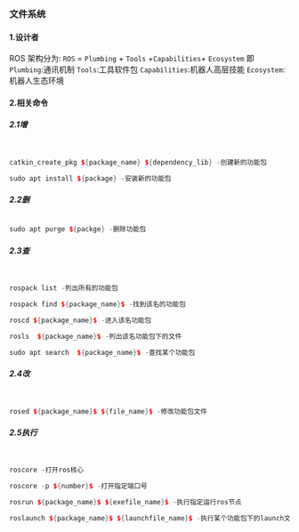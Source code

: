 ### 文件系统
#### 1.设计者
ROS 架构分为: `ROS` = `Plumbing` + `Tools` +` Capabilities `+ `Ecosystem` 即
`Plumbing`:通讯机制
`Tools`:工具软件包
` Capabilities `:机器人高层技能
`Ecosystem`:机器人生态环境



#### 2.相关命令
##### 2.1增
``` C++ {.line-numbers}


catkin_create_pkg ${package_name} ${dependency_lib} -创建新的功能包

sudo apt install ${package} -安装新的功能包
```

##### 2.2删
``` C++ {.line-numbers}

sudo apt purge ${packge} -删除功能包
```

##### 2.3查
``` C++ {.line-numbers}


rospack list -列出所有的功能包

rospack find ${package_name}$ -找到该名的功能包

roscd ${package_name}$ -进入该名功能包

rosls  ${package_name}$ -列出该名功能包下的文件

sudo apt search  ${package_name}$ -查找某个功能包
```
##### 2.4改
``` C++ {.line-numbers}


rosed ${package_name}$ ${file_name}$ -修改功能包文件
```

##### 2.5执行
``` C++ {.line-numbers}


roscore -打开ros核心

roscore -p ${number}$ -打开指定端口号

rosrun ${package_name}$ ${exefile_name}$ -执行指定运行ros节点

roslaunch ${package_name}$ ${launchfile_name}$ -执行某个功能包下的launch文件
```
